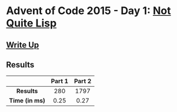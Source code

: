 # Advent of Code 2015 - Day 1: [Not Quite Lisp](https://adventofcode.com/2015/day/1)

## [Write Up](https://codingap.github.io/advent-of-code/writeups/2015/day01)
## Results
|| **Part 1** | **Part 2** |
|:--:|:---:|:---:|
| **Results** | 280 | 1797 |
| **Time (in ms)** | 0.25 | 0.27 |